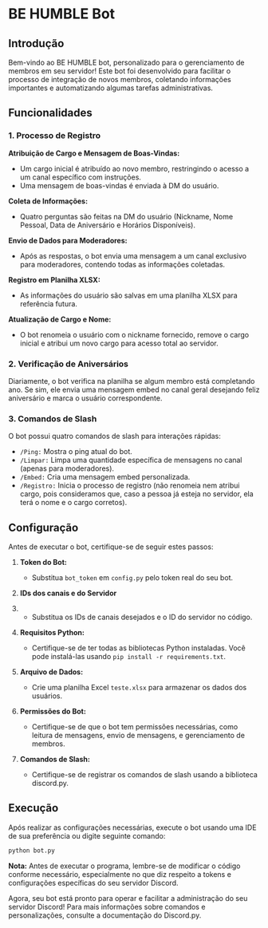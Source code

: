 # BE HUMBLE Bot

## Introdução

Bem-vindo ao BE HUMBLE bot, personalizado para o gerenciamento de membros em seu servidor! Este bot foi desenvolvido para facilitar o processo de integração de novos membros, coletando informações importantes e automatizando algumas tarefas administrativas.

## Funcionalidades

### 1. Processo de Registro

**Atribuição de Cargo e Mensagem de Boas-Vindas:**
- Um cargo inicial é atribuído ao novo membro, restringindo o acesso a um canal específico com instruções.
- Uma mensagem de boas-vindas é enviada à DM do usuário.

**Coleta de Informações:**
- Quatro perguntas são feitas na DM do usuário (Nickname, Nome Pessoal, Data de Aniversário e Horários Disponíveis).

**Envio de Dados para Moderadores:**
- Após as respostas, o bot envia uma mensagem a um canal exclusivo para moderadores, contendo todas as informações coletadas.

**Registro em Planilha XLSX:**
- As informações do usuário são salvas em uma planilha XLSX para referência futura.

**Atualização de Cargo e Nome:**
- O bot renomeia o usuário com o nickname fornecido, remove o cargo inicial e atribui um novo cargo para acesso total ao servidor.

### 2. Verificação de Aniversários

Diariamente, o bot verifica na planilha se algum membro está completando ano. Se sim, ele envia uma mensagem embed no canal geral desejando feliz aniversário e marca o usuário correspondente.

### 3. Comandos de Slash

O bot possui quatro comandos de slash para interações rápidas:

- `/Ping:` Mostra o ping atual do bot.
- `/Limpar:` Limpa uma quantidade específica de mensagens no canal (apenas para moderadores).
- `/Embed:` Cria uma mensagem embed personalizada.
- `/Registro:` Inicia o processo de registro (não renomeia nem atribui cargo, pois consideramos que, caso a pessoa já esteja no servidor, ela terá o nome e o cargo corretos).

## Configuração

Antes de executar o bot, certifique-se de seguir estes passos:

1. **Token do Bot:**
   - Substitua `bot_token` em `config.py` pelo token real do seu bot.

2. **IDs dos canais e do Servidor**
3. - Substitua os IDs de canais desejados e o ID do servidor no código.

4. **Requisitos Python:**
   - Certifique-se de ter todas as bibliotecas Python instaladas. Você pode instalá-las usando `pip install -r requirements.txt`.

5. **Arquivo de Dados:**
   - Crie uma planilha Excel `teste.xlsx` para armazenar os dados dos usuários.

6. **Permissões do Bot:**
   - Certifique-se de que o bot tem permissões necessárias, como leitura de mensagens, envio de mensagens, e gerenciamento de membros.

7. **Comandos de Slash:**
   - Certifique-se de registrar os comandos de slash usando a biblioteca discord.py.

## Execução

Após realizar as configurações necessárias, execute o bot usando uma IDE de sua preferência ou digite seguinte comando:

```bash
python bot.py
```

**Nota:** Antes de executar o programa, lembre-se de modificar o código conforme necessário, especialmente no que diz respeito a tokens e configurações específicas do seu servidor Discord.

Agora, seu bot está pronto para operar e facilitar a administração do seu servidor Discord! Para mais informações sobre comandos e personalizações, consulte a documentação do Discord.py.
